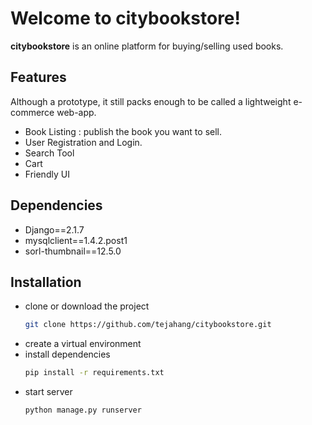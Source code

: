 # Welcome to citybookstore!

**citybookstore** is an online platform for buying/selling used books.


## Features

Although a prototype, it still packs enough to be called a lightweight e-commerce web-app.

- Book Listing : publish the book you want to sell.
- User Registration and Login.
- Search Tool
- Cart
- Friendly UI

## Dependencies 

- Django==2.1.7
- mysqlclient==1.4.2.post1
- sorl-thumbnail==12.5.0

## Installation

- clone or download the project
	```sh
	git clone https://github.com/tejahang/citybookstore.git 
	```
- create a virtual environment
- install  dependencies 
	```sh
	pip install -r requirements.txt 
	```
- start server
	```sh
	python manage.py runserver
	```
